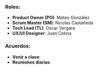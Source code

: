 ### Roles:
- **Product Owner (PO)**: Mateo González
- **Scrum Master (SM)**: Nicolas Castañeda
- **Tech Lead (TL)**: Oscar Vergara
- **UX/UI Designer**: Juan Cetina

### Acuerdos:
- **Venir a clase**: 
- **Reuniones diarias**: 
